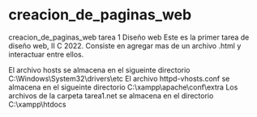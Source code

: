 # creacion_de_paginas_web
creacion_de_paginas_web tarea 1 Diseño web
Este es la primer tarea de diseño web, II C 2022.
Consiste en agregar mas de un archivo .html y interactuar entre ellos.



El archivo hosts se almacena en el sigueinte directorio  C:\Windows\System32\drivers\etc
El archivo httpd-vhosts.conf se almacena en el sigueinte directorio  C:\xampp\apache\conf\extra
Los archivos de la carpeta tarea1.net se almacena en el directorio  C:\xampp\htdocs
